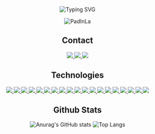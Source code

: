 <div align="center">
    
![Typing SVG](https://readme-typing-svg.demolab.com?font=Fira+Code&weight=450&size=22&duration=2000&center=true&vCenter=true&multiline=true&repeat=false&width=435&height=80&lines=PadInLA;Full-Stack+Web+Developer)

<img src="https://komarev.com/ghpvc/?username=PadInLa" alt="PadInLa" />

<h2> Contact </h2>
<a href="https://www.linkedin.com/in/padinla/" target="_blank">
  <img src="https://img.shields.io/badge/linkedin-%230077B5.svg?&style=for-the-badge&logo=linkedin&logoColor=white">
</a>
<a href="https://twitter.com/FakePadInLa">
  <img src="https://img.shields.io/badge/twitter-%231DA1F2.svg?&style=for-the-badge&logo=twitter&logoColor=white"> 
</a>
<a href="https://gist.github.com/PadInLa/97c7a3be94ca3baafc3631bb126e7ba2">
  <img src="https://img.shields.io/badge/gmail-%23D14836.svg?&style=for-the-badge&logo=gmail&logoColor=white"> 
</a>

<h2> Technologies </h2>

<a href="#" target="_blank">
  <img src="https://img.shields.io/badge/python%20-%2314354C.svg?&style=for-the-badge&logo=python&logoColor=white">
</a>
<a href="#" target="_blank">
  <img src="https://img.shields.io/badge/html5%20-%23E34F26.svg?&style=for-the-badge&logo=html5&logoColor=white">
</a>
<a href="#" target="_blank">
  <img src="https://img.shields.io/badge/css3%20-%231572B6.svg?&style=for-the-badge&logo=css3&logoColor=white"">
</a>
<a href="#" target="_blank">
  <img src="https://img.shields.io/badge/Django-092E20?style=for-the-badge&logo=django&logoColor=white"">
</a>
<a href="#" target="_blank">
  <img src="https://img.shields.io/badge/javascript%20-%23323330.svg?&style=for-the-badge&logo=javascript&logoColor=%23F7DF1E">
</a>
<a href="#" target="_blank">
  <img src="https://img.shields.io/badge/C%23-239120?style=for-the-badge&logo=c-sharp&logoColor=white">
</a>
<a href="#" target="_blank">
  <img src="https://img.shields.io/badge/React-20232A?style=for-the-badge&logo=react&logoColor=61DAFB">
</a>
<a href="#" target="_blank">
  <img src="https://img.shields.io/badge/Material--UI-0081CB?style=for-the-badge&logo=material-ui&logoColor=white">
</a>
<a href="#" target="_blank">
  <img src="https://img.shields.io/badge/Chakra--UI-0081CB?style=for-the-badge&logo=Chakra-ui&logoColor=white">
</a>
<a href="#" target="_blank">
  <img src="https://img.shields.io/badge/React_Router-CA4245?style=for-the-badge&logo=react-router&logoColor=white">
</a>
<a href="#" target="_blank">
  <img src="https://img.shields.io/badge/PostgreSQL-316192?style=for-the-badge&logo=postgresql&logoColor=white">
</a>
<a href="#" target="_blank">
  <img src="https://img.shields.io/badge/SQLite-07405E?style=for-the-badge&logo=sqlite&logoColor=white">
</a>
<a href="#" target="_blank">
  <img src="https://img.shields.io/badge/Unity-100000?style=for-the-badge&logo=unity&logoColor=white">
</a>
<a href="#" target="_blank">
  <img src="https://img.shields.io/badge/Amazon_AWS-FF9900?style=for-the-badge&logo=amazonaws&logoColor=white">
</a>
<a href="#" target="_blank">
  <img src="https://img.shields.io/badge/microsoft%20azure-0089D6?style=for-the-badge&logo=microsoft-azure&logoColor=white">
</a>
<a href="#" target="_blank">
  <img src="https://img.shields.io/badge/Vercel-000000?style=for-the-badge&logo=vercel&logoColor=white">
</a>
<a href="#" target="_blank">
  <img src="https://img.shields.io/badge/Arduino-00979D?style=for-the-badge&logo=Arduino&logoColor=white">
</a>
<a href="#" target="_blank">
  <img src="https://img.shields.io/badge/GIT-E44C30?style=for-the-badge&logo=git&logoColor=white">
</a>
<a href="#" target="_blank">
  <img src="https://img.shields.io/badge/powershell-5391FE?style=for-the-badge&logo=powershell&logoColor=white">
</a>

<h2> Github Stats </h2>

![Anurag's GitHub stats](https://github-readme-stats.vercel.app/api?username=PadInLa&show_icons=true&theme=transparent)
![Top Langs](https://github-readme-stats.vercel.app/api/top-langs/?username=PadInLa&layout=compact&theme=transparent)

</div>

